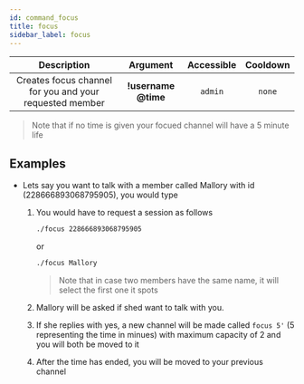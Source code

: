 ```yaml
---
id: command_focus
title: focus
sidebar_label: focus
---
```


|                       Description                       |      Argument       | Accessible | Cooldown |
| :-----------------------------------------------------: | :-----------------: | :--------: | :------: |
| Creates focus channel for you and your requested member | __!username @time__ |  `admin`   |  `none`  |
> Note that if no time is given your focued channel will have a 5 minute life

## Examples

* Lets say you want to talk with a member called Mallory with id (228666893068795905), you would type
    1. You would have to request a session as follows
        ```bash
        ./focus 228666893068795905
        ```
        or
        ```bash
        ./focus Mallory
        ```
        > Note that in case two members have the same name, it will select the first one it spots

    1. Mallory will be asked if shed want to talk with you.
    2. If she replies with yes, a new channel will be made called `focus 5'` (5 representing the time in minues) with maximum capacity of 2 and you will both be moved to it
    3. After the time has ended, you will be moved to your previous channel